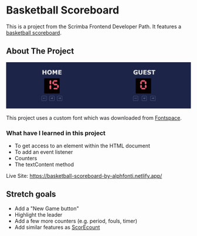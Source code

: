 # Basketball Scoreboard

This is a project from the Scrimba Frontend Developer Path. It features a [basketball scoreboard](https://scrimba.com/scrim/cz9adVfP).

## About The Project

![Basketball Scoreboard screenshot](./screenshot.jpg)

This project uses a custom font which was downloaded from [Fontspace](https://www.fontspace.com/).

### What have I learned in this project

- To get access to an element within the HTML document
- To add an event listener
- Counters
- The textContent method

Live Site: https://basketball-scoreboard-by-alphfonti.netlify.app/

## Stretch goals
- Add a "New Game button"
- Highlight the leader
- Add a few more counters (e.g. period, fouls, timer)
- Add similar features as [ScorEcount](https://scorecount.com/basketball/)